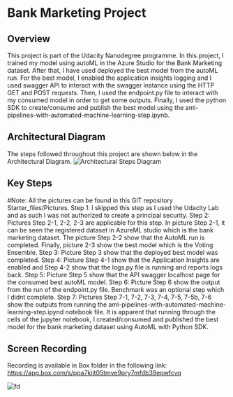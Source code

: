 
# Bank Marketing Project

## Overview
This project is part of the Udacity Nanodegree programme. In this project, I trained my model using autoML in the Azure Studio for the Bank Marketing dataset. After that, I have used deployed the best model from the autoML run. For the best model, I enabled the application insights logging and I used swagger API to interact with the swagger instance using the HTTP GET and POST requests. Then, I used the endpoint.py file to interact with my consumed model in order to get some outputs. Finally, I used the python SDK to create/consume and publish the best model using the aml-pipelines-with-automated-machine-learning-step.ipynb.

## Architectural Diagram

The steps followed throughout this project are shown below in the Architectural Diagram. 
![Architectural Steps Diagram](https://github.com/thanasisvax/MLops-Operations/blob/master/starter_files/Pictures/Architectural%20Steps%20Diagram.PNG "Optional")

## Key Steps

#Note: All the pictures can be found in this GIT repository Starter_files/Pictures. 
Step 1: I skipped this step as I used the Udacity Lab and as such I was not authorized to create a principal security.
Step 2: Pictures Step 2-1, 2-2, 2-3 are applicable for this step. In picture Step 2-1, it can be seen the registered dataset in AzureML studio which is the bank marketing dataset. The picture Step 2-2 show that the AutoML run is completed. Finally, picture 2-3 show the best model which is the Voting Ensemble. 
Step 3: Picture Step 3 show that the deployed best model was completed.
Step 4: Picture Step 4-1 show that the Application Insights are enabled and Step 4-2 show that the logs.py file is running and reports logs back.
Step 5: Picture Step 5 show that the API swagger localhost page for the consumed best autoML model.
Step 6: Picture Step 6 show the output from the run of the endpoint.py file. Benchmark was an optional step which I didnt complete.
Step 7: Pictures Step 7-1, 7-2, 7-3, 7-4, 7-5, 7-5b, 7-6 show the outputs from running the aml-pipelines-with-automated-machine-learning-step.ipynd notebook file. It is apparent that running through the cells of the jupyter notebook, I created/consumed and published the best model for the bank marketing dataset using AutoML with Python SDK. 

## Screen Recording

Recording is available in Box folder in the following link:
https://app.box.com/s/ppa7kiit05tmve9pry7mfdb39epwfcvq

 ![fd](https://github.com/thanasisvax/MLops-Operations/blob/master/starter_files/Pictures/Step%202-1.PNG)
 
